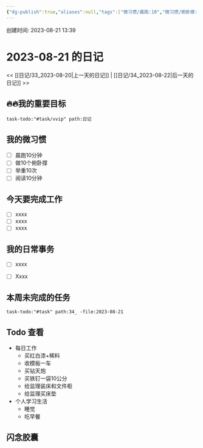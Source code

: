 ```yaml
---
{"dg-publish":true,"aliases":null,"tags":["微习惯/晨跑:10","微习惯/俯卧撑:10","微习惯/举重:10","微习惯/阅读:10","task/重要又紧急","task/紧急不重要","task/重要不紧急"],"title":"34_2023-08-21","permalink":"/日记/34_2023-08-21/","dgPassFrontmatter":true,"noteIcon":""}
---
```



 创建时间: 2023-08-21 13:39  
# 2023-08-21 的日记
<< [[日记/33_2023-08-20\|上一天的日记]] | [[日记/34_2023-08-22\|后一天的日记]] >>

## 🔥🔥我的重要目标
```query
task-todo:"#task/vvip" path:日记
```

## 我的微习惯
- [ ] 晨跑10分钟
- [ ] 做10个俯卧撑
- [ ] 举重10次
- [ ] 阅读10分钟

## 今天要完成工作
- [ ] xxxx
- [ ] xxxx
- [ ] xxxx

## 我的日常事务
- [ ] xxxx 
- [ ] Xxxx 


## 本周未完成的任务
```query
task-todo:"#task" path:34_ -file:2023-08-21
```

## Todo 查看

* 每日工作
    * 买红白漆+稀料 
    * 收模板一车 
    * 买钻天炮 
    * 买铁钉一袋10公分 
    * 给监理装床和文件柜 
    * 给监理买床垫 
* 个人学习生活
    * 睡觉 
    * 吃早餐 


## 闪念胶囊